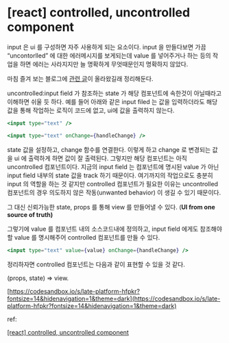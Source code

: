 # [react] controlled, uncontrolled component

input 은 ui 를 구성하면 자주 사용하게 되는 요소이다. input 을 만들다보면 가끔 “uncontorlled” 에 대한 에러메시지를 보게되는데 value 를 넣어주거나 하는 등의 작업을 하면 에러는 사라지지만 늘 명확하게 무엇때문인지 명확하지 않았다.

마침 즐겨 보는 블로그에 [관련 글](https://www.robinwieruch.de/react-controlled-components)이 올라왔길래 정리해둔다.

uncontrolled:input field 가 참조하는 state 가 해당 컴포넌트에 속한것이 아닐때라고 이해하면 쉬울 듯 하다. 예를 들어 아래와 같은 input filed 는 값을 입력하더라도 해당 값을 통해 작업하는 로직이 코드에 없고, ui에 값을 출력하지 않는다.

```jsx
<input type="text" />
```

```jsx
<input type="text" onChange={handleChange} />
```

state 값을 설정하고, change 함수를 연결한다. 이렇게 하고 change 로 변경되는 값을 ui 에 출력하게 하면 값이 잘 출력된다. 그렇지만 해당 컴포넌트는 아직 uncontrolled 컴포넌트이다. 지금의 input field 는 컴포넌트에 명시된 value 가 아닌 input field 내부의 state 값을 track 하기 때문이다.
 여기까지의 작업으로도 충분히 input 의 역할을 하는 것 같지만 controlled 컴포넌트가 필요한 이유는 uncontrolled 컴포넌트의 경우 의도하지 않은 작동(unwanted behavior) 이 생길 수 있기 때문이다. 

그 대신 신뢰가능한 state, props 를 통해 view 를 만들어낼 수 있다. (**UI from one source of truth)**

그렇기에 value 를 컴포넌트 내의 소스코드내에 정의하고, input field 에게도 참조해야할 value 를 명시해주어 controlled 컴포넌트를 만들 수 있다.

```jsx
<input type="text" value={value} onChange={handleChange} />
```

정리하자면 controlled 컴포넌트는 다음과 같이 표현할 수 있을 것 같다.

(props, state) => view.

[https://codesandbox.io/s/late-platform-hfpkr?fontsize=14&hidenavigation=1&theme=dark](https://codesandbox.io/s/late-platform-hfpkr?fontsize=14&hidenavigation=1&theme=dark)

ref:

[[react] controlled, uncontrolled component]()